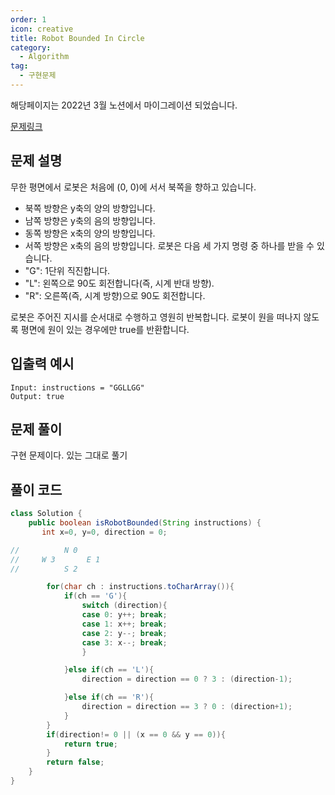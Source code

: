 ```yaml
---
order: 1
icon: creative
title: Robot Bounded In Circle
category:
  - Algorithm
tag:
  - 구현문제
---
```


해당페이지는 2022년 3월 노션에서 마이그레이션 되었습니다.

[문제링크](https://leetcode.com/problems/robot-bounded-in-circle/)

## 문제 설명

무한 평면에서 로봇은 처음에 (0, 0)에 서서 북쪽을 향하고 있습니다.

- 북쪽 방향은 y축의 양의 방향입니다.
- 남쪽 방향은 y축의 음의 방향입니다.
- 동쪽 방향은 x축의 양의 방향입니다.
- 서쪽 방향은 x축의 음의 방향입니다.
  로봇은 다음 세 가지 명령 중 하나를 받을 수 있습니다.
- "G": 1단위 직진합니다.
- "L": 왼쪽으로 90도 회전합니다(즉, 시계 반대 방향).
- "R": 오른쪽(즉, 시계 방향)으로 90도 회전합니다.

로봇은 주어진 지시를 순서대로 수행하고 영원히 반복합니다. 로봇이 원을 떠나지 않도록 평면에 원이 있는 경우에만 true를 반환합니다.

## 입출력 예시

```
Input: instructions = "GGLLGG"
Output: true
```

## 문제 풀이

구현 문제이다. 있는 그대로 풀기

## 풀이 코드

```java
class Solution {
    public boolean isRobotBounded(String instructions) {
       int x=0, y=0, direction = 0;

//          N 0
//     W 3       E 1
//          S 2

        for(char ch : instructions.toCharArray()){
            if(ch == 'G'){
                switch (direction){
                case 0: y++; break;
                case 1: x++; break;
                case 2: y--; break;
                case 3: x--; break;
                }

            }else if(ch == 'L'){
                direction = direction == 0 ? 3 : (direction-1);

            }else if(ch == 'R'){
                direction = direction == 3 ? 0 : (direction+1);
            }
        }
        if(direction!= 0 || (x == 0 && y == 0)){
            return true;
        }
        return false;
    }
}
```
